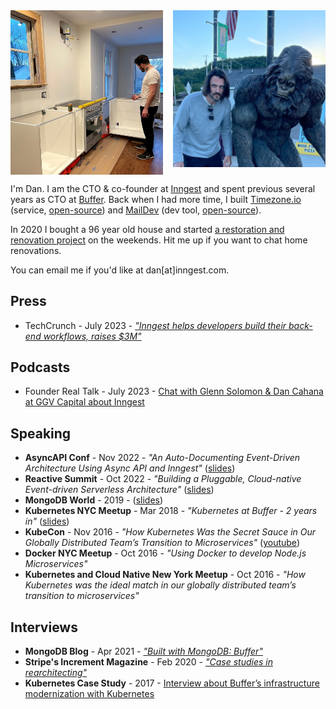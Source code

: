 <div style="display:grid; grid-template-columns:1fr 1fr; gap: 1rem;">
  <img src="/images/about-dan-kitchen.jpg" alt="Building a kitchen"/>
  <img src="/images/about-dan-sasquatch.jpg" alt="Blending in with the locals"/>
</div>

I'm Dan. I am the CTO & co-founder at [Inngest](https://www.inngest.com) and spent previous several years as CTO at [Buffer](https://buffer.com). Back when I had more time, I built [Timezone.io](https://timezone.io) (service, [open-source](https://github.com/timezoneio/timezoneio)) and [MailDev](https://maildev.github.io/maildev/) (dev tool, [open-source](https://github.com/maildev/maildev)).

In 2020 I bought a 96 year old house and started [a restoration and renovation project](https://www.instagram.com/michigancraftsman/) on the weekends. Hit me up if you want to chat home renovations.

You can email me if you'd like at dan\[at\]inngest.com.

## Press

- TechCrunch - July 2023 - [_"Inngest helps developers build their back-end workflows, raises $3M"_](https://techcrunch.com/2023/07/12/inngest-helps-developers-build-their-backend-workflows-raises-3m/)

## Podcasts

- Founder Real Talk - July 2023 - [Chat with Glenn Solomon & Dan Cahana at GGV Capital about Inngest](https://open.spotify.com/episode/2bufnBEcTtJq9r94tmaFEA)

## Speaking

- **AsyncAPI Conf** - Nov 2022 - _"An Auto-Documenting Event-Driven Architecture Using Async API and Inngest"_ ([slides](https://www.slideshare.net/DanFarrelly/an-autodocumenting-eventdriven-architecture-using-async-api-and-inngest-asyncapi-conf))
- **Reactive Summit** - Oct 2022 - _"Building a Pluggable, Cloud-native Event-driven Serverless Architecture"_ ([slides](https://www.slideshare.net/DanFarrelly/building-a-pluggable-cloudnative-eventdriven-serverless-architecture))
- **MongoDB World** - 2019 - ([slides](https://www.slideshare.net/mongodb/mongodb-world-2019-lessons-learned-migrating-buffers-production-database-to-mongodb-atlas-from-mongodb-24-buffer))
- **Kubernetes NYC Meetup** - Mar 2018 - _"Kubernetes at Buffer - 2 years in"_ ([slides](https://www.slideshare.net/DanFarrelly/kubernetes-at-buffer-2-years-in))
- **KubeCon** - Nov 2016 - _"How Kubernetes Was the Secret Sauce in Our Globally Distributed Team’s Transition to Microservices"_ ([youtube](https://www.youtube.com/watch?v=EC_ZRLsw58M))
- **Docker NYC Meetup** - Oct 2016 - _"Using Docker to develop Node.js Microservices"_
- **Kubernetes and Cloud Native New York Meetup** - Oct 2016 - _"How Kubernetes was the ideal match in our globally distributed team’s transition to microservices"_

## Interviews

- **MongoDB Blog** - Apr 2021 - [_"Built with MongoDB: Buffer"_](https://www.mongodb.com/blog/post/built-mongodb-buffer)
- **Stripe's Increment Magazine** - Feb 2020 - [_"Case studies in rearchitecting"_](https://increment.com/software-architecture/case-studies-in-rearchitecting/)
- **Kubernetes Case Study** - 2017 - [Interview about Buffer’s infrastructure modernization with Kubernetes](https://kubernetes.io/case-studies/buffer/)
